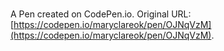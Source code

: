 # 

A Pen created on CodePen.io. Original URL: [https://codepen.io/maryclareok/pen/OJNqVzM](https://codepen.io/maryclareok/pen/OJNqVzM).


